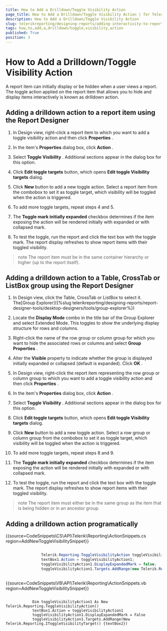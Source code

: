 ```yaml
---
title: How to Add a Drilldown/Toggle Visibility Action
page_title: How to Add a Drilldown/Toggle Visibility Action | for Telerik Reporting Documentation
description: How to Add a Drilldown/Toggle Visibility Action
slug: telerikreporting/designing-reports/adding-interactivity-to-reports/actions/how-to/how-to-add-a-drilldown-toggle-visibility-action
tags: how,to,add,a,drilldown/toggle,visibility,action
published: True
position: 3
---
```


# How to Add a Drilldown/Toggle Visibility Action



A report item can initially display or be hidden when a user views a report. The toggle action applied on the report item     	that allows you to hide and display items interactively is known as drilldown action.

## Adding a drilldown action to a report item using the Report Designer

1. In Design view, right-click a report item to which you want to add a toggle visibility action and then click __Properties__  .

1. In the item's __Properties__  dialog box, click __Action__  .

1. Select __Toggle Visibility__  . Additional sections appear in the dialog box for this option.

1. Click __Edit toggle targets__  button, which opens __Edit toggle Visibility targets__  dialog.

1. Click __New__  button to add a new toggle action. Select a report item from the combobox to set it as toggle target, 
        	which visibility will be toggled when the action is triggered.

1. To add more toggle targets, repeat steps 4 and 5.

1. The __Toggle mark initially expanded__  checkbox determines if the item exposing the action will be rendered initially 
  	with expanded or with collapsed mark.

1. To test the toggle, run the report and click the text box with the toggle mark. The report display refreshes to show 
        	report items with their toggled visibility.

>note The report item must be in the same container hierarchy or higher (up to the report itself).


## Adding a drilldown action to a Table, CrossTab or ListBox group using the Report Designer

1. In Design view, click the Table, CrossTab or ListBox to select it. The[Group Explorer]({%slug telerikreporting/designing-reports/report-designer-tools/desktop-designers/tools/group-explorer%})

1. Locate the __Display Mode__  combo in the title bar of the Group Explorer and select Extended Mode. This 
	toggles to show the underlying display structure for rows and columns.

1. Right-click the name of the row group or column group for which you want to hide the associated rows or columns and 
		select __Group Properties__  .

1. Alter the __Visible__  property to indicate whether the group is displayed initially 
	expanded or collapsed (default is expanded). Click __OK__  .

1. In Design view, right-click the report item representing the row group or column group to which you want to add a toggle 
		visibility action and then click __Properties__  .

1. In the item's __Properties__  dialog box, click __Action__  .

1. Select __Toggle Visibility__  . Additional sections appear in the dialog box for this option.

1. Click __Edit toggle targets__  button, which opens __Edit toggle Visibility targets__  dialog.

1. Click __New__  button to add a new toggle action. Select a row group or column group from the combobox to set it as toggle target, 
        	which visibility will be toggled when the action is triggered.

1. To add more toggle targets, repeat steps 8 and 9.

1. The __Toggle mark initially expanded__  checkbox determines if the item exposing the action will be rendered initially 
  	with expanded or with collapsed mark.

1. To test the toggle, run the report and click the text box with the toggle mark. The report display refreshes to show 
	report items with their toggled visibility.

>note The report item must either be in the same group as the item that is being hidden or in an ancestor group.


## Adding a drilldown action programatically

{{source=CodeSnippets\CS\API\Telerik\Reporting\ActionSnippets.cs region=AddNewToggleVisibilitySnippet}}
````C#
	
	            Telerik.Reporting.ToggleVisibilityAction toggleVisibilityAction1 = new Telerik.Reporting.ToggleVisibilityAction();
	            textBox1.Action = toggleVisibilityAction1;
	            toggleVisibilityAction1.DisplayExpandedMark = false;
	            toggleVisibilityAction1.Targets.AddRange(new Telerik.Reporting.IToggleVisibilityTarget[] { textBox2 });
	
````
{{source=CodeSnippets\VB\API\Telerik\Reporting\ActionSnippets.vb region=AddNewToggleVisibilitySnippet}}
````VB
	
	        Dim toggleVisibilityAction1 As New Telerik.Reporting.ToggleVisibilityAction()
	        textBox1.Action = toggleVisibilityAction1
	        toggleVisibilityAction1.DisplayExpandedMark = False
	        toggleVisibilityAction1.Targets.AddRange(New Telerik.Reporting.IToggleVisibilityTarget() {textBox2})
	
````


